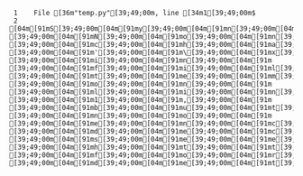      1	  File [36m"temp.py"[39;49;00m, line [34m1[39;49;00m$
     2	[04m[91mS[39;49;00m[04m[91my[39;49;00m[04m[91mn[39;49;00m[04m[91mt[39;49;00m[04m[91ma[39;49;00m[04m[91mx[39;49;00m[04m[91mE[39;49;00m[04m[91mr[39;49;00m[04m[91mr[39;49;00m[04m[91mo[39;49;00m[04m[91mr[39;49;00m[04m[91m:[39;49;00m[04m[91m [39;49;00m[04m[91mN[39;49;00m[04m[91mo[39;49;00m[04m[91mn[39;49;00m[04m[91m-[39;49;00m[04m[91mA[39;49;00m[04m[91mS[39;49;00m[04m[91mC[39;49;00m[04m[91mI[39;49;00m[04m[91mI[39;49;00m[04m[91m [39;49;00m[04m[91mc[39;49;00m[04m[91mh[39;49;00m[04m[91ma[39;49;00m[04m[91mr[39;49;00m[04m[91ma[39;49;00m[04m[91mc[39;49;00m[04m[91mt[39;49;00m[04m[91me[39;49;00m[04m[91mr[39;49;00m[04m[91m [39;49;00m[04m[91m'[39;49;00m[04m[91m\[39;49;00m[04m[91mx[39;49;00m[04m[91mc[39;49;00m[04m[91m3[39;49;00m[04m[91m'[39;49;00m[04m[91m [39;49;00m[04m[91mi[39;49;00m[04m[91mn[39;49;00m[04m[91m [39;49;00m[04m[91mf[39;49;00m[04m[91mi[39;49;00m[04m[91ml[39;49;00m[04m[91me[39;49;00m[04m[91m [39;49;00m[04m[91mt[39;49;00m[04m[91me[39;49;00m[04m[91mm[39;49;00m[04m[91mp[39;49;00m[04m[91m.[39;49;00m[04m[91mp[39;49;00m[04m[91my[39;49;00m[04m[91m [39;49;00m[04m[91mo[39;49;00m[04m[91mn[39;49;00m[04m[91m [39;49;00m[04m[91ml[39;49;00m[04m[91mi[39;49;00m[04m[91mn[39;49;00m[04m[91me[39;49;00m[04m[91m [39;49;00m[04m[91m1[39;49;00m[04m[91m,[39;49;00m[04m[91m [39;49;00m[04m[91mb[39;49;00m[04m[91mu[39;49;00m[04m[91mt[39;49;00m[04m[91m [39;49;00m[04m[91mn[39;49;00m[04m[91mo[39;49;00m[04m[91m [39;49;00m[04m[91me[39;49;00m[04m[91mn[39;49;00m[04m[91mc[39;49;00m[04m[91mo[39;49;00m[04m[91md[39;49;00m[04m[91mi[39;49;00m[04m[91mn[39;49;00m[04m[91mg[39;49;00m[04m[91m [39;49;00m[04m[91md[39;49;00m[04m[91me[39;49;00m[04m[91mc[39;49;00m[04m[91ml[39;49;00m[04m[91ma[39;49;00m[04m[91mr[39;49;00m[04m[91me[39;49;00m[04m[91md[39;49;00m[04m[91m;[39;49;00m[04m[91m [39;49;00m[04m[91ms[39;49;00m[04m[91me[39;49;00m[04m[91me[39;49;00m[04m[91m [39;49;00m[04m[91mh[39;49;00m[04m[91mt[39;49;00m[04m[91mt[39;49;00m[04m[91mp[39;49;00m[04m[91m:[39;49;00m[04m[91m/[39;49;00m[04m[91m/[39;49;00m[04m[91mw[39;49;00m[04m[91mw[39;49;00m[04m[91mw[39;49;00m[04m[91m.[39;49;00m[04m[91mp[39;49;00m[04m[91my[39;49;00m[04m[91mt[39;49;00m[04m[91mh[39;49;00m[04m[91mo[39;49;00m[04m[91mn[39;49;00m[04m[91m.[39;49;00m[04m[91mo[39;49;00m[04m[91mr[39;49;00m[04m[91mg[39;49;00m[04m[91m/[39;49;00m[04m[91mp[39;49;00m[04m[91me[39;49;00m[04m[91mp[39;49;00m[04m[91ms[39;49;00m[04m[91m/[39;49;00m[04m[91mp[39;49;00m[04m[91me[39;49;00m[04m[91mp[39;49;00m[04m[91m-[39;49;00m[04m[91m0[39;49;00m[04m[91m2[39;49;00m[04m[91m6[39;49;00m[04m[91m3[39;49;00m[04m[91m.[39;49;00m[04m[91mh[39;49;00m[04m[91mt[39;49;00m[04m[91mm[39;49;00m[04m[91ml[39;49;00m[04m[91m [39;49;00m[04m[91mf[39;49;00m[04m[91mo[39;49;00m[04m[91mr[39;49;00m[04m[91m [39;49;00m[04m[91md[39;49;00m[04m[91me[39;49;00m[04m[91mt[39;49;00m[04m[91ma[39;49;00m[04m[91mi[39;49;00m[04m[91ml[39;49;00m[04m[91ms[39;49;00m$
